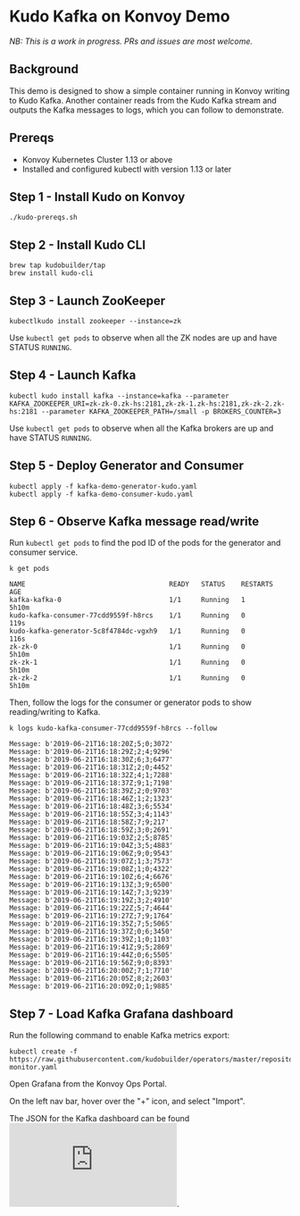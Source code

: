 # Kudo Kafka on Konvoy Demo

_NB: This is a work in progress. PRs and issues are most welcome._

## Background

This demo is designed to show a simple container running in Konvoy writing to Kudo Kafka. Another container reads from the Kudo Kafka stream and outputs the Kafka messages to logs, which you can follow to demonstrate.


## Prereqs 

- Konvoy Kubernetes Cluster 1.13 or above
- Installed and configured kubectl with version 1.13 or later


## Step 1 - Install Kudo on Konvoy

```
./kudo-prereqs.sh
```

## Step 2 - Install Kudo CLI

```
brew tap kudobuilder/tap
brew install kudo-cli
```

## Step 3 - Launch ZooKeeper

```
kubectlkudo install zookeeper --instance=zk
```

Use `kubectl get pods` to observe when all the ZK nodes are up and have STATUS `RUNNING`.


## Step 4 - Launch Kafka 

```
kubectl kudo install kafka --instance=kafka --parameter KAFKA_ZOOKEEPER_URI=zk-zk-0.zk-hs:2181,zk-zk-1.zk-hs:2181,zk-zk-2.zk-hs:2181 --parameter KAFKA_ZOOKEEPER_PATH=/small -p BROKERS_COUNTER=3
```

Use `kubectl get pods` to observe when all the Kafka brokers are up and have STATUS `RUNNING`.


## Step 5 - Deploy Generator and Consumer

```
kubectl apply -f kafka-demo-generator-kudo.yaml
kubectl apply -f kafka-demo-consumer-kudo.yaml
```

## Step 6 - Observe Kafka message read/write


Run `kubectl get pods` to find the pod ID of the pods for the generator and consumer service.

```
k get pods

NAME                                    READY   STATUS    RESTARTS   AGE
kafka-kafka-0                           1/1     Running   1          5h10m
kudo-kafka-consumer-77cdd9559f-h8rcs    1/1     Running   0          119s
kudo-kafka-generator-5c8f4784dc-vgxh9   1/1     Running   0          116s
zk-zk-0                                 1/1     Running   0          5h10m
zk-zk-1                                 1/1     Running   0          5h10m
zk-zk-2                                 1/1     Running   0          5h10m
```

Then, follow the logs for the consumer or generator pods to show reading/writing to Kafka.

```
k logs kudo-kafka-consumer-77cdd9559f-h8rcs --follow

Message: b'2019-06-21T16:18:20Z;5;0;3072'
Message: b'2019-06-21T16:18:29Z;2;4;9296'
Message: b'2019-06-21T16:18:30Z;6;3;6477'
Message: b'2019-06-21T16:18:31Z;2;0;4452'
Message: b'2019-06-21T16:18:32Z;4;1;7288'
Message: b'2019-06-21T16:18:37Z;9;1;7198'
Message: b'2019-06-21T16:18:39Z;2;0;9703'
Message: b'2019-06-21T16:18:46Z;1;2;1323'
Message: b'2019-06-21T16:18:48Z;3;6;5534'
Message: b'2019-06-21T16:18:55Z;3;4;1143'
Message: b'2019-06-21T16:18:58Z;7;9;217'
Message: b'2019-06-21T16:18:59Z;3;0;2691'
Message: b'2019-06-21T16:19:03Z;2;5;8785'
Message: b'2019-06-21T16:19:04Z;3;5;4883'
Message: b'2019-06-21T16:19:06Z;9;0;9543'
Message: b'2019-06-21T16:19:07Z;1;3;7573'
Message: b'2019-06-21T16:19:08Z;1;0;4322'
Message: b'2019-06-21T16:19:10Z;6;4;6676'
Message: b'2019-06-21T16:19:13Z;3;9;6500'
Message: b'2019-06-21T16:19:14Z;7;3;9239'
Message: b'2019-06-21T16:19:19Z;3;2;4910'
Message: b'2019-06-21T16:19:22Z;5;7;4644'
Message: b'2019-06-21T16:19:27Z;7;9;1764'
Message: b'2019-06-21T16:19:35Z;7;5;5065'
Message: b'2019-06-21T16:19:37Z;0;6;3450'
Message: b'2019-06-21T16:19:39Z;1;0;1103'
Message: b'2019-06-21T16:19:41Z;9;5;2869'
Message: b'2019-06-21T16:19:44Z;0;6;5505'
Message: b'2019-06-21T16:19:56Z;9;0;8393'
Message: b'2019-06-21T16:20:00Z;7;1;7710'
Message: b'2019-06-21T16:20:05Z;8;2;2603'
Message: b'2019-06-21T16:20:09Z;0;1;9885'

```

## Step 7 - Load Kafka Grafana dashboard

Run the following command to enable Kafka metrics export:

```
kubectl create -f https://raw.githubusercontent.com/kudobuilder/operators/master/repository/kafka/docs/v0.1/resources/service-monitor.yaml
```

Open Grafana from the Konvoy Ops Portal.

On the left nav bar, hover over the "+" icon, and select "Import". 

The JSON for the Kafka dashboard can be found ![here](https://github.com/kudobuilder/operators/blob/master/repository/kafka/docs/v0.1/resources/grafana-dashboard.json).


